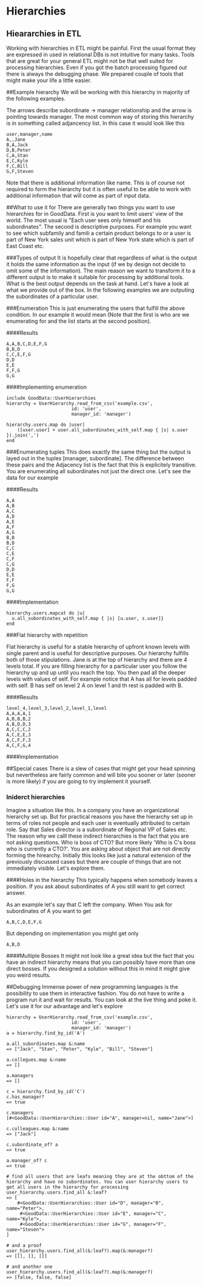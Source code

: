 # Hierarchies


## Hieararchies in ETL
Working with hierarchies in ETL might be painful. First the usual format they are expressed in used in relational DBs is not intuitive for many tasks. Tools that are great for your general ETL might not be that well suited for processing hierarchies. Even if you got the batch processing figured out there is always the debugging phase. We prepared couple of tools that might make your life a little easier.

##Example hierarchy
We will be working with this hierarchy in majority of the following examples.

The arrows describe subordinate -> manager relationship and the arrow is pointing towards manager. The most common way of storing this hierarchy is in something called adjancency list. In this case it would look like this

	user,manager,name
	A,,Jane
	B,A,Jack
	D,B,Peter
	C,A,Stan
	E,C,Kyle
	F,C,Bill
	G,F,Steven

Note that there is additional information like name. This is of course not required to form the hierarchy but it is often useful to be able to work with additional information that will come as part of input data.

##What to use it for
There are generally two things you want to use hierarchies for in GoodData. First is you want to limit users' view of the world. The most usual is "Each user sees only himself and his subordinates". The second is descriptive purposes. For example you want to see which subfamily and famili a certain product belongs to or a user is part of New York sales unit which is part of New York state which is part of East Coast etc.

###Types of output
It is hopefully clear that regardless of what is the output it holds the same information as the input (if we by design not decide to omit some of the information). The main reason we want to transform it to a different output is to make it suitable for processing by additional tools. What is the best output depends on the task at hand. Let's have a look at what we provide out of the box. In the following examples we are outputing the subordinates of a particular user.

###Enumeration
This is just enumerating the users that fulfill the above condition. In our example it would mean (Note that the first is who are we enumerating for and the list starts at the second position).

####Results

	A,A,B,C,D,E,F,G
	B,B,D
	C,C,E,F,G
	D,D
	E,E
	F,F,G
	G,G

####Implementing enumeration
	
	include GoodData::UserHierarchies
	hierarchy = UserHierarchy.read_from_csv('example.csv',
                            id: 'user',
                            manager_id: 'manager')

	hierarchy.users.map do |user|
		([user.user] + user.all_subordinates_with_self.map { |s| s.user }).join(',')
	end


###Enumerating tuples
This does exactly the same thing but the output is layed out in the tuples [manager, subordinate]. The difference between these pairs and the Adjacency list is the fact that this is explicitely transitive. You are enumerating all subordinates not just the direct one. Let's see the data for our example

####Results

	A,A
	A,B
	A,C
	A,D
	A,E
	A,F
	A,G
	B,B
	B,D
	C,C
	C,E
	C,F
	C,G
	D,D
	E,E
	F,F
	F,G
	G,G

####Implementation

	hierarchy.users.mapcat do |u|
	  u.all_subordinates_with_self.map { |s| [u.user, s.user]}
	end

###Flat hierarchy with repetition

Flat hierarchy is useful for a stable hierarchy of upfront known levels with single parent and is useful for descriptive purposes. Our hierarchy fulfills both of those stipulations. Jane is at the top of hierarchy and  there are 4 levels total. If you are filling hierarchy for a particular user you follow the hierarchy up and up until you reach the top. You then pad all the deeper levels with values of self. For example notice that A has all for levels padded with self. B has self on level 2 A on level 1 and th rest is padded with B.

####Results

	level_4,level_3,level_2,level_1,level
	A,A,A,A,1
	A,B,B,B,2
	A,B,D,D,3
	A,C,C,C,2
	A,C,E,E,3
	A,C,F,F,3
	A,C,F,G,4

####implementation


##Special cases
There is a slew of cases that might get your head spinning but nevertheless are fairly common and will bite you sooner or later (sooner is more likely) if you are going to try implement it yourself.

### Iniderct hierarchies
Imagine a situation like this. In a company you have an organizational hierarchy set up. But for practical reasons you have the hierarchy set up in terms of roles not people and each user is eventually attributed to certain role. Say that Sales director is a subordinate of Regional VP of Sales etc. The reason why we calll these indirect hierarchies is the fact that you are not asking questions. Who is boss of CTO? But more likely 'Who is C's boss who is currently a CTO?'. You are asking about object that are not directly forming the hirearchy. Initially this looks like just a natural extension of the previously discussed cases but there are couple of things that are not immediately visible. Let's explore them.

####Holes in the hierarchy
This typically happens when somebody leaves a position. If you ask about subordinates of A you still want to get correct answer.

As an example let's say that C left the company. When You ask for subordinates of A you want to get

	A,B,C,D,E,F,G

But depending on implementation you might get only

	A,B,D

####Multiple Bosses
It might not look like a great idea but the fact that you have an indirect hierarchy means that you can possibly have more than one direct bosses. If you designed a solution without this in mind it might give you weird results.

##Debugging
Immense power of new programming languages is the possibility to use them in interactive fashion. You do not have to write a program run it and wait for results. You can look at the live thing and poke it. Let's use it for our advantage and let's explore

	hierarchy = UserHierarchy.read_from_csv('example.csv',
                            id: 'user',
                            manager_id: 'manager')
	a = hierarchy.find_by_id('A')

	a.all_subordinates.map &:name
	=> ["Jack", "Stan", "Peter", "Kyle", "Bill", "Steven"]
	
	a.collegues.map &:name
	=> []
	
	a.managers
	=> []
	
	c = hierarchy.find_by_id('C')
	c.has_manager?
	=> true
	
	c.managers
	[#<GoodData::UserHierarchies::User id="A", manager=nil, name="Jane">]
	
	c.colleagues.map &:name
	=> ["Jack"]
	
	c.subordinate_of? a
	=> true
	
	a.manager_of? c
	=> true
	
	# find all users that are leafs meaning they are at the obttom of the hierarchy and have no subordinates. You can user hierarchy users to get all users in the hierarchy for processing
	user_hierarchy.users.find_all &:leaf?
	=> [
		#<GoodData::UserHierarchies::User id="D", manager="B", name="Peter">,
		 #<GoodData::UserHierarchies::User id="E", manager="C", name="Kyle">,
		 #<GoodData::UserHierarchies::User id="G", manager="F", name="Steven">
	]
	
	# and a proof
	user_hierarchy.users.find_all(&:leaf?).map(&:manager?)
	=> [[], [], []]
	
	# and another one
	user_hierarchy.users.find_all(&:leaf?).map(&:manager?)
	=> [false, false, false]
	
	



